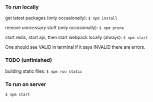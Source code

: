 ### To run locally

get latest packages (only occasionally):
`$ npm install`

remove unncessary stuff (only occasionally):
`$ npm prune`

start redis, start api, then start webpack locally (always):
`$ npm start`

One should see VALID in terminal if it says INVALID there are errors.


### TODO (unfinished)

building static files:
`$ npm run static`



### To run on server


`$ npm start`
